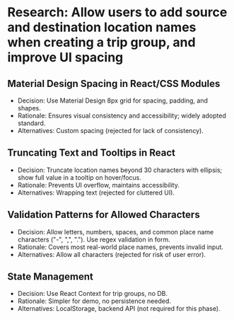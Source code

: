# Research: Allow users to add source and destination location names when creating a trip group, and improve UI spacing

## Material Design Spacing in React/CSS Modules
- Decision: Use Material Design 8px grid for spacing, padding, and shapes.
- Rationale: Ensures visual consistency and accessibility; widely adopted standard.
- Alternatives: Custom spacing (rejected for lack of consistency).

## Truncating Text and Tooltips in React
- Decision: Truncate location names beyond 30 characters with ellipsis; show full value in a tooltip on hover/focus.
- Rationale: Prevents UI overflow, maintains accessibility.
- Alternatives: Wrapping text (rejected for cluttered UI).

## Validation Patterns for Allowed Characters
- Decision: Allow letters, numbers, spaces, and common place name characters ("-", ",", "."). Use regex validation in form.
- Rationale: Covers most real-world place names, prevents invalid input.
- Alternatives: Allow all characters (rejected for risk of user error).

## State Management
- Decision: Use React Context for trip groups, no DB.
- Rationale: Simpler for demo, no persistence needed.
- Alternatives: LocalStorage, backend API (not required for this phase).
